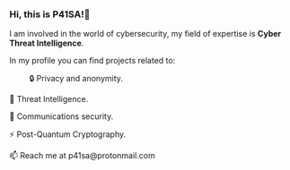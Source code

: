 ### Hi, this is P41SA!👋
<p>I am involved in the world of cybersecurity, my field of expertise is <b>Cyber Threat Intelligence</b>.</p>

In my profile you can find projects related to:
<p> &nbsp;&nbsp;&nbsp;&nbsp;&nbsp;&nbsp;&nbsp;&nbsp; &#128274 Privacy and anonymity. </p>
<p>      &#128270 Threat Intelligence.</p>
<p>      &#128172 Communications security.</p>
<p>      &#9889 Post-Quantum Cryptography. </p>

<p>&#128235 Reach me at p41sa@protonmail.com</p>
<!--
**P41SA/P41SA** is a ✨ _special_ ✨ repository because its `README.md` (this file) appears on your GitHub profile.

Here are some ideas to get you started:

- 🔭 I’m currently working on ...
- 🌱 I’m currently learning ...
- 👯 I’m looking to collaborate on ...
- 🤔 I’m looking for help with ...
- 💬 Ask me about ...
- 📫 How to reach me: ...
- 😄 Pronouns: ...
- ⚡ Fun fact: ...
-->
